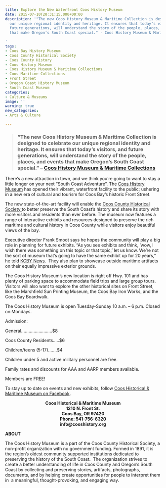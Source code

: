 ```yaml
---
title: Explore the New Waterfront Coos History Museum
date: 2015-07-10T20:31:15.000+00:00
description: '"The new Coos History Museum & Maritime Collection is designed to celebrate
  our unique regional identity and heritage. It ensures that today’s visitors, and
  future generations, will understand the story of the people, places, and events
  that make Oregon’s South Coast special." - Coos History Museum & Maritime Collections

'
tags:
- Coos Bay History Museum
- Coos County Historical Society
- Coos County History
- Coos History Museum
- Coos History Museum & Maritime Collections
- Coos Maritime Collections
- Front Street
- Oregon Coast History Museum
- South Coast Museum
categories:
- Culture & Museums
image: ''
warning: true
new_categories:
- Arts & Culture

---
```

> ### “The new Coos History Museum & Maritime Collection is designed to celebrate our unique regional identity and heritage. It ensures that today’s visitors, and future generations, will understand the story of the people, places, and events that make Oregon’s South Coast special.” – <a href="http://cooshistory.org/center_overview" target="_blank">Coos History Museum & Maritime Collections</a>

There’s a new attraction in town, and we think you’re going to want to stay a little longer on your next “South Coast Adventure”. The <a href="http://www.cooshistory.org" target="_blank">Coos History Museum</a> has opened their vibrant, waterfront facility to the public; ushering in a new era of cultural and tourism for Coos Bay’s historic Front Street.

The new state-of-the-art facility will enable the <a href="http://www.cooshistory.org/" target="_blank">Coos County Historical Society </a>to better preserve the South Coast’s history and share its story with more visitors and residents than ever before. The museum now features a range of interactive exhibits and resources designed to preserve the rich maritime and cultural history in Coos County while visitors enjoy beautiful views of the bay.

Executive director Frank Smoot says he hopes the community will play a big role in planning for future exhibits. “As you see exhibits and think, ‘wow, I wish there was something on this topic or that topic,’ let us know. We’re not the sort of museum that’s going to have the same exhibit up for 20 years,” he told <a href="http://www.kcby.com/news/local/Coos-History-Museum-holding-Independence-Day-soft-opening-310775071.html" target="_blank">KCBY News</a>.  They also plan to showcase outside maritime artifacts on their equally impressive exterior grounds.

The Coos History Museum’s new location is right off Hwy. 101 and has plenty of parking space to accommodate field trips and large group tours. Visitors will also want to explore the other historical sites on Front Street, like the Marshfield Sun Printing Museum, the Coos Bay Iron Works, and the Coos Bay Boardwalk.

The Coos History Museum is open Tuesday-Sunday 10 a.m. – 6 p.m. Closed on Mondays.

Admission:

General…………………….$8

Coos County Residents…..$6

Children/teens (5-17)…….$4

Children under 5 and active military personnel are free.

Family rates and discounts for AAA and AARP members available.

Members are FREE!

To stay up to date on events and new exhibits, follow <a href="https://www.facebook.com/pages/Coos-Historical-Maritime-Museum/127039397356361" target="_blank">Coos Historical & Maritime Museum on Facebook</a>.

<p style="text-align: center;">
<strong>Coos Historical & Maritime Museum</strong><br /> <strong> 1210 N. Front St.</strong><br /> <strong> Coos Bay, OR 97420</strong><br /> <strong> Phone: 541-756-6320</strong><br /> <strong> info@cooshistory.org</strong>
</p>

**ABOUT**

The Coos History Museum is a part of the Coos County Historical Society, a non-profit organization with no government funding. Formed in 1891, it is the region’s oldest community supported institutions dedicated to preserving the history of the South Coast.  The organization strives to create a better understanding of life in Coos County and Oregon’s South Coast by collecting and preserving stories, artifacts, photographs, documents, and by helping create opportunities for people to interpret them in  a meaningful, thought-provoking, and engaging way.